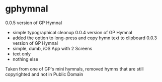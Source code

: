 # gphymnal
0.0.5 version of GP Hymnal
- simple typographical cleanup
0.0.4 version of GP Hymnal
- added the option to long-press and copy hymn text to clipboard
0.0.3 version of GP Hymnal
- simple, dumb, iOS App with 2 Screens
- text only
- nothing else

Taken from one of GP's mini hymnals, removed hymns that are still copyrighted and not in Public Domain

